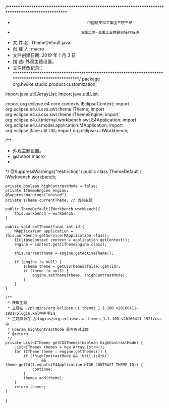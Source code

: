 /***************************************************************************************************
 *                                      中国航天科工集团三院三部
 *                                   海鹰工坊-海鹰工业物联网操作系统
 * 文     件      名: ThemeDefault.java
 * 创     建      人: macro
 * 文件创建日期: 2019 年  1 月  3 日
 * 描               述: 外观主题设置。
 * 文件修改记录：
 **************************************************************************************************/
package org.hwiiot.studio.product.customization;

import java.util.ArrayList;
import java.util.List;

import org.eclipse.e4.core.contexts.IEclipseContext;
import org.eclipse.e4.ui.css.swt.theme.ITheme;
import org.eclipse.e4.ui.css.swt.theme.IThemeEngine;
import org.eclipse.e4.ui.internal.workbench.swt.E4Application;
import org.eclipse.e4.ui.model.application.MApplication;
import org.eclipse.jface.util.Util;
import org.eclipse.ui.IWorkbench;

/**
 * 外观主题设置。
 * @author macro
 *
 */
@SuppressWarnings("restriction")
public class ThemeDefault {
    IWorkbench workbench;

    private boolean highContrastMode = false;
    private IThemeEngine engine;
    @SuppressWarnings("unused")
    private ITheme currentTheme; // 当前主题

    public ThemeDefault(IWorkbench workbench){
        this.workbench = workbench;
    }

    public void setTheme(final int id){
        MApplication application = this.workbench.getService(MApplication.class);
        IEclipseContext context = application.getContext();
        engine = context.get(IThemeEngine.class);

        this.currentTheme = engine.getActiveTheme();

        if (engine != null) {
            ITheme theme = getCSSThemes(false).get(id);
            if (theme != null) {
                engine.setTheme(theme, !highContrastMode);
            }
        }
    }

    /**
     * 获取主题
     * 主题在 ./plugins/org.eclipse.ui.themes_1.1.100.v20160411-1921/plugin.xml中声明id
     * 主题资源在./plugins/org.eclipse.ui.themes_1.1.100.v20160411-1921/css中
     * @param highContrastMode 是否强对比度
     * @return
     */
    private List<ITheme> getCSSThemes(boolean highContrastMode) {
        List<ITheme> themes = new ArrayList<>();
        for (ITheme theme : engine.getThemes()) {
            if (!highContrastMode && !Util.isGtk()
                    && theme.getId().equals(E4Application.HIGH_CONTRAST_THEME_ID)) {
                continue;
            }
            themes.add(theme);
        }
        return themes;
    }
}
